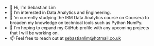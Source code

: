 - 👋 Hi, I’m Sebastian Lim
- 👀 I’m interested in Data Analytics and Engineering.
- 🌱 ’m currently studying the IBM Data Analytics course on Coursera to broaden my knowledge on technical tools such as Python NumPy.
- 💞️ I'm hoping to expand my GitHub profile with any upcoming projects that I will be working on.
- 📫 Feel free to reach out at sebastianlim@hotmail.co.uk
<!---
Sebastianlim1/Sebastianlim1 is a ✨ special ✨ repository because its `README.md` (this file) appears on your GitHub profile.
You can click the Preview link to take a look at your changes.
--->
